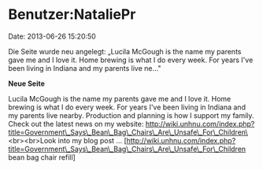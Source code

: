 Benutzer:NataliePr
==================

Date: 2013-06-26 15:20:50

Die Seite wurde neu angelegt: „Lucila McGough is the name my parents
gave me and I love it. Home brewing is what I do every week. For years
I\'ve been living in Indiana and my parents live ne..."

**Neue Seite**

<div>

Lucila McGough is the name my parents gave me and I love it. Home
brewing is what I do every week. For years I\'ve been living in Indiana
and my parents live nearby. Production and planning is how I support my
family. Check out the latest news on my website:
http://wiki.unhnu.com/index.php?title=Government\_Says\_Bean\_Bag\_Chairs\_Are\_Unsafe\_For\_Children\<br\>\<br\>Look
into my blog post \...
\[http://wiki.unhnu.com/index.php?title=Government\_Says\_Bean\_Bag\_Chairs\_Are\_Unsafe\_For\_Children
bean bag chair refill\]

</div>
